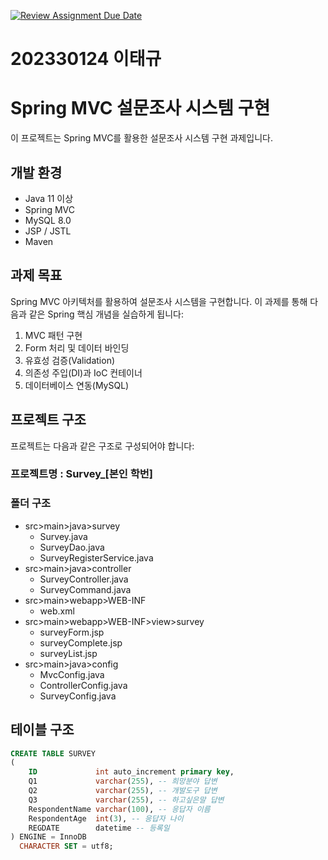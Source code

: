 [![Review Assignment Due Date](https://classroom.github.com/assets/deadline-readme-button-22041afd0340ce965d47ae6ef1cefeee28c7c493a6346c4f15d667ab976d596c.svg)](https://classroom.github.com/a/J9IBm5C7)
# 202330124 이태규

# Spring MVC 설문조사 시스템 구현

이 프로젝트는 Spring MVC를 활용한 설문조사 시스템 구현 과제입니다.

## 개발 환경
- Java 11 이상
- Spring MVC
- MySQL 8.0
- JSP / JSTL
- Maven

## 과제 목표
Spring MVC 아키텍처를 활용하여 설문조사 시스템을 구현합니다. 
이 과제를 통해 다음과 같은 Spring 핵심 개념을 실습하게 됩니다:

1. MVC 패턴 구현
2. Form 처리 및 데이터 바인딩
3. 유효성 검증(Validation)
4. 의존성 주입(DI)과 IoC 컨테이너
5. 데이터베이스 연동(MySQL)

## 프로젝트 구조

프로젝트는 다음과 같은 구조로 구성되어야 합니다:

### 프로젝트명 : Survey_[본인 학번]

### 폴더 구조 
- src>main>java>survey
    - Survey.java
    - SurveyDao.java
    - SurveyRegisterService.java
- src>main>java>controller
    - SurveyController.java
    - SurveyCommand.java
- src>main>webapp>WEB-INF
    - web.xml
- src>main>webapp>WEB-INF>view>survey
    - surveyForm.jsp
    - surveyComplete.jsp
    - surveyList.jsp
- src>main>java>config
    - MvcConfig.java
    - ControllerConfig.java
    - SurveyConfig.java

## 테이블 구조

```sql
CREATE TABLE SURVEY
(
    ID             int auto_increment primary key,
    Q1             varchar(255), -- 희망분야 답변
    Q2             varchar(255), -- 개발도구 답변
    Q3             varchar(255), -- 하고싶은말 답변
    RespondentName varchar(100), -- 응답자 이름
    RespondentAge  int(3), -- 응답자 나이
    REGDATE        datetime -- 등록일
) ENGINE = InnoDB
  CHARACTER SET = utf8;
